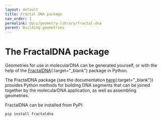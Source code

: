 ```yaml
---
layout: default
title: Fractal DNA package
nav_order: 1
permalink: docs/geometry-library/fractal-dna
parent: Building geometries
---
```


# The FractalDNA package

Geometries for use in molecularDNA can be generated yourself, or with the
help of the [FractalDNA](https://github.com/natl/fractaldna){:target="_blank"} package in Python.

The FractalDNA package (see the documentation [here](https://natl.github.io/fractaldna/){:target="_blank"})
provides Python methods for building DNA segments that can be joined together
by the molecularDNA application, as well as assembling geometries.

FractalDNA can be installed from PyPI:

```bash
pip install fractaldna
```

